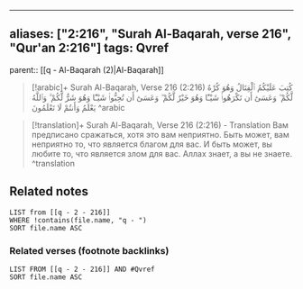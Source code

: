 
---
aliases: ["2:216", "Surah Al-Baqarah, verse 216", "Qur'an 2:216"]
tags: Qvref
---

parent:: [[q - Al-Baqarah (2)|Al-Baqarah]]

> [!arabic]+ Surah Al-Baqarah, Verse 216 (2:216)
> <span class="quran-arabic">كُتِبَ عَلَيْكُمُ ٱلْقِتَالُ وَهُوَ كُرْهٌ لَّكُمْ ۖ وَعَسَىٰٓ أَن تَكْرَهُوا۟ شَيْـًٔا وَهُوَ خَيْرٌ لَّكُمْ ۖ وَعَسَىٰٓ أَن تُحِبُّوا۟ شَيْـًٔا وَهُوَ شَرٌّ لَّكُمْ ۗ وَٱللَّهُ يَعْلَمُ وَأَنتُمْ لَا تَعْلَمُونَ</span>
^arabic

> [!translation]+ Surah Al-Baqarah, Verse 216 (2:216) - Translation
> Вам предписано сражаться, хотя это вам неприятно. Быть может, вам неприятно то, что является благом для вас. И быть может, вы любите то, что является злом для вас. Аллах знает, а вы не знаете.
^translation



## Related notes
```dataview
LIST from [[q - 2 - 216]]
WHERE !contains(file.name, "q - ")
SORT file.name ASC
```

### Related verses (footnote backlinks)
```dataview
LIST FROM [[q - 2 - 216]] AND #Qvref
SORT file.name ASC
```

